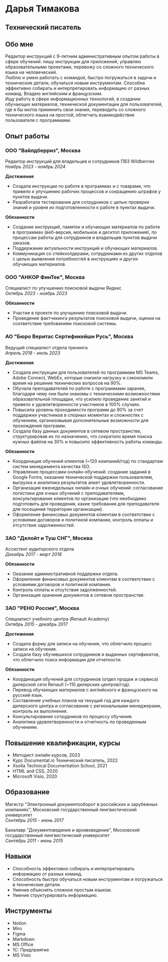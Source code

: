 # Дарья Тимакова
## Технический писатель

## Обо мне
Редактор инструкций с 9-летним административным опытом работы в сфере обучений: пишу инструкции для приложений, управляю образовательными проектами, перевожу со сложного технического языка на человеческий.   
Люблю и умею работать с командой, быстро погружаться в задачи и технические детали, обучаться новым инструментам. Способна эффективно собирать и интерпретировать информацию от разных команд. Владею английским и французским.   
Ищу работу в сфере информационных технологий, в создании обучающих материалов, технической документации для пользователей, где я бы могла применить свои знания, переводить со сложного технического языка на простой, облегчать взаимодействие пользователя с программами.

## Опыт работы
### ООО "Вайлдберриз", Москва 
Редактор инструкций для владельцев и сотрудников ПВЗ Wildberries   
*Ноябрь 2023 - ноябрь 2024*
 
**Достижения**  
+ Создала инструкции по работе в программах и с товарами, что привело к улучшению рабочих процессов и сокращению штрафов у пунктов выдачи.  
+ Разработала тестирование для сотрудников с целью проверки знаний и уровня их подготовленности к работе в пунктах выдачи.

**Обязанности**
+ Создание инструкций, памяток и обучающих материалов по работе в программах (веб-версия, мобильное и десктоп приложения), по процессам работы для сотрудников и владельцев пунктов выдачи заказов.
+ Поддержание актуальности инструкций и обучающих материалов.
+ Коммуникация со стейкхолдерами, сотрудниками из других отделов с целью выявления потребностей в инструкциях и других обучающих материалов.
### ООО "АНКОР ФинТек", Москва
Специалист по улучшению поисковой выдачи Яндекс  
*Октябрь 2023 - ноябрь 2023*    

**Обязанности**   
+ Участие в проекте по улучшению поисковой выдачи.
+ Проведение фактчекинга результатов поисковой выдачи, оценки на соответствие требованиям поисковой системы.
### АО "Бюро Веритас Сертификейшн Русь", Москва   
Ведущий специалист отдела тренинга  
*Апрель 2018 - июль 2023*

**Достижения**
+ Создала инструкции для пользователей по программам MS Teams, Adobe Connect, WebEx, которые снизили нагрузку и сэкономили время на решение технических вопросов на 90%.  
+ Обучала преподавателей по работе с программами заранее, благодаря чему они были знакомы с техническими возможностями образовательной площадки, что усилило проведение занятий и привело к удовлетворенности участников в 100% случаях.   
+ Повысила уровень проходимости программ до 90% за счет поддержки участников в спорных моментах и сложностях с обучением, организовывая дополнительные возможности для прохождения программ.   
+ Создала базу данных документов в сетевом пространстве, структурировав их по назначению, что сократило время поиска нужных файлов на 30% и повысило эффективность работы команды.
    
**Обязанности**  
+ Координация обучений клиентов (~120 компаний/год) по стандартам систем менеджмента качества ISO.  
+ Управление процессами онлайн-обучений: создание заданий в Google Forms, оказание технической поддержки пользователям, выгрузка и аналитика результатов анкет удовлетворенности.   
+ Организация еженедельных онлайн и очных обучений: согласование логистики для очных обучений с преподавателями, консультирование клиентов по организации (что необходимо подготовить для проведения, какие требования для преподавателя для посещения территории организации).  
+ Оформление финансовых документов клиентам в соответствии с условиями договоров и политикой компании, контроль оплаты и отсутствие задолженностей.  
### ЗАО "Делойт и Туш СНГ", Москва
Ассистент аудиторского отдела  
*Декабрь 2017 - март 2018*

**Обязанности** 
+ Оказание административной поддержки отдела.  
+ Оформление финансовых документов клиентам в соответствии с условиями договоров и политикой компании.  
+ Контроль оплаты и отсутствия задолженностей.    
+ Организация хранения документов в сетевом пространстве.

### ЗАО "РЕНО Россия", Москва 
Специалист учебного центра (Renault Academy)  
*Октябрь 2015 - декабрь 2017*   

**Достижения**  
+ Создала форму для записи на обучения, что облегчило процесс записи на обучения.  
+ Создала базу обучившихся сотрудников и выданных сертификатов, что облегчило поиск информации для отчетности.

**Обязанности** 
+ Координация обучений для сотрудников (отдел продаж и сервиса) дилерской сети Renault (~110 дилерских центров/год).  
+ Перевод обучающих материалов с английского и французского на русский язык.  
+ Составление учебных планов на текущий год для каждого дилерского центра и согласование с региональными менеджерами, контроль их выполнения.  
+ Консультирование сотрудников по процессу обучения.   
+ Аналитика удовлетворенности и отчетность по проведенным обучениям.
## Повышение квалификации, курсы
+ Методист онлайн курсов, 2023
+ Курс Documentat.io Технический писатель, 2022
+ Xsolla Technical Documentation School, 2021  
+ HTML and CSS, 2020  
+ Microsoft Visio, 2020  
## Образование 
Магистр "Электронный документооборот в российских и зарубежных компаниях", Московский государственный лингвистический университет     
*Сентябрь 2015 - июнь 2017*

Бакалавр "Документоведение и архивоведение", Московский государственный лингвистический университет      
*Сентябрь 2011 - июнь 2015*
## Навыки  
+ Способность эффективно собирать и интерпретировать информацию от разных команд.  
+ Способность быстро обучаться новым инструментам и погружаться в технические детали.  
+ Умение объяснять сложное простым языком.  
+ Умение структурировать информацию.
## Инструменты
+ Notion
+ Miro
+ Figma
+ Markdown
+ MS Office
+ 1С: Предприятие 
+ MS Visio
